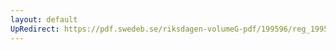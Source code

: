 ```yaml
---
layout: default
UpRedirect: https://pdf.swedeb.se/riksdagen-volumeG-pdf/199596/reg_199596/reg_199596_0220.pdf
---
```

